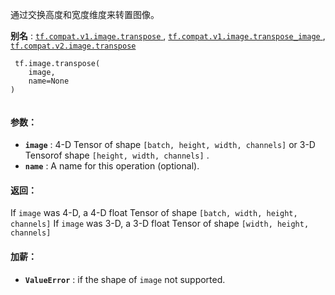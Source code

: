 通过交换高度和宽度维度来转置图像。

**别名** : [ `tf.compat.v1.image.transpose` ](/api_docs/python/tf/image/transpose), [ `tf.compat.v1.image.transpose_image` ](/api_docs/python/tf/image/transpose), [ `tf.compat.v2.image.transpose` ](/api_docs/python/tf/image/transpose)

```
 tf.image.transpose(
    image,
    name=None
)
 
```

#### 参数：
- **`image`** : 4-D Tensor of shape  `[batch, height, width, channels]`  or 3-D Tensorof shape  `[height, width, channels]` .
- **`name`** : A name for this operation (optional).


#### 返回：
If  `image`  was 4-D, a 4-D float Tensor of shape `[batch, width, height, channels]`  If  `image`  was 3-D, a 3-D float Tensor of shape `[width, height, channels]` 

#### 加薪：
- **`ValueError`** : if the shape of  `image`  not supported.
